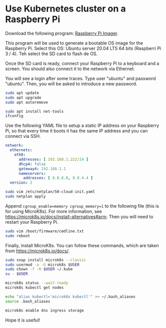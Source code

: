 # Use Kubernetes cluster on a Raspberry Pi

Download the following program: [Raspberry Pi Imager](https://downloads.raspberrypi.org/imager/imager.dmg).

This program will be used to generate a bootable OS image for the Raspberry Pi. Select this OS: Ubuntu server 20.04 LTS 64 bits (Raspberri Pi 3 / 4). Teh select the SD card to flash de OS.

Once the SD card is ready, connect your Raspberry Pi to a keyboard and a screen. You should also connect it to the network via Ethernet.

You will see a login after some traces. Type user "ubuntu" and password "ubuntu". Then, you will be asked to introduce a new password.

```bash
sudo apt update
sudo apt upgrade
sudo apt autoremove

sudo apt install net-tools
ifconfig
```

Use the following YAML file to setup a static IP address on your Raspberry Pi, so that every time it boots it has the same IP address and you can connect via SSH.

```yaml
network:
  ethernets:
    eth0:
      addresses: [ 192.168.1.222/24 ]
      dhcp4: false
      gateway4: 192.168.1.1
      nameservers:
        addresses: [ 8.8.8.8, 8.8.4.4 ]
  version: 2
```

```bash
sudo vim /etc/netplan/50-cloud-init.yaml
sudo netplan apply
```

Append `cgroup_enable=memory cgroup_memory=1` to the following file (this is for using MicroK8s). For more information, see https://microk8s.io/docs/install-alternatives#arm. Then you will need to restart your Raspberry Pi.

```bash
sudo vim /boot/firmware/cmdline.txt
sudo reboot
```

Finally, install MicroK8s. You can follow these commands, which are taken from https://microk8s.io/docs/.

```bash
sudo snap install microk8s --classic
sudo usermod -a -G microk8s $USER
sudo chown -f -R $USER ~/.kube
su - $USER

microk8s status --wait-ready
microk8s kubectl get nodes

echo "alias kubectl='microk8s kubectl'" >> ~/.bash_aliases
source .bash_aliases

microk8s enable dns ingress storage
```

Hope it is useful!
